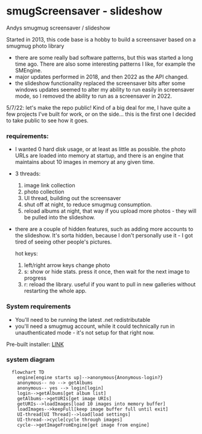 # smugScreensaver - slideshow
Andys smugmug screensaver / slideshow

Started in 2013, this code base is a hobby to build a screensaver based on a smugmug photo library
- there are some really bad software patterns, but this was started a long time ago.  There are also some interesting patterns I like, for example the SMEngine.
- major updates performed in 2018, and then 2022 as the API changed.
- the slideshow functionality replaced the screensaver bits after some windows updates seemed to alter my ability to run easily in screensaver mode, so I removed the ability to run as a screensaver in 2022.  

5/7/22:  let's make the repo public! Kind of a big deal for me, I have quite a few projects I've built for work, or on the side... this is the first one I decided to take public to see how it goes.

### requirements:
- I wanted 0 hard disk usage, or at least as little as possible.  the photo URLs are loaded into memory at startup, and there is an engine that maintains about 10 images in memory at any given time.
- 3 threads:
  1. image link collection
  2. photo collection
  3. UI thread, building out the screensaver
  4. shut off at night, to reduce smugmug consumption.  
  5. reload albums at night, that way if you upload more photos - they will be pulled into the slideshow.
- there are a couple of hidden features, such as adding more accounts to the slideshow.  It's sorta hidden, because I don't personally use it - I got tired of seeing other people's pictures.

  hot keys:
  1. left/right arrow keys change photo
  2. s:  show or hide stats.  press it once, then wait for the next image to progress
  3. r:  reload the library.  useful if you want to pull in new galleries without restarting the whole app.

### System requirements
- You'll need to be running the latest .net redistributable
- you'll need a smugmug account, while it could technically run in unauthenticated mode - it's not setup for that right now.

Pre-built installer: [LINK](https://github.com/wholeCan/smugScreensaver/blob/446f6aa6e20e48d688a0e0032a08c2545faae3e4/nsisInstaller/andysScreensaverInstaller_small.exe)

### system diagram
```mermaid
  flowchart TD
    engine[engine starts up]-->anonymous{Anonymous-login?}
    anonymous-- no --> getAlbums
    anonymous-- yes --> login[login]
    login-->getAlbums[get album list]
    getAlbums-->getURIs[get image URIs]
    getURIs-->loadImages[load 10 images into memory buffer]
    loadImages-->keepFull[keep image buffer full until exit]
    UI-thread[UI Thread]-->load[load settings]
    UI-thread-->cycle[cycle through images]
    cycle-->getImageFromEngine[get image from engine]
```
